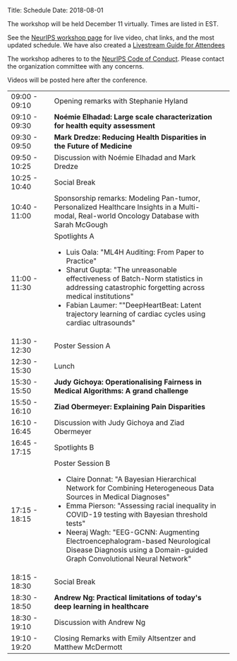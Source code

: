 Title: Schedule
Date: 2018-08-01
<!-- 25 minutes + 5 for invited -->

<p> The workshop will be held December 11 virtually. Times are listed in EST.</p>

<p> See the <a href="https://neurips.cc/virtual/2020/protected/workshop_16134.html">NeurIPS workshop page</a> for live video, chat links, and the most updated schedule. We have also created a <a href="https://docs.google.com/document/d/1p2IjQNUnYWE9iakdy92AlHCJTh9Izto213SoTAPGEUs/edit?usp=sharing">Livestream Guide for Attendees</a></p>

<p>The workshop adheres to to the <a href="https://nips.cc/public/CodeOfConduct">NeurIPS Code of Conduct</a>. Please contact the organization committee with any concerns.</p>

<p> Videos will be posted here after the conference.</p>

<div class="table-responsive">
  <table class="table table-bordered">
  	<col width="20%" />
    <col width="80%" />
    <tbody>
<tr> <td>09:00 - 09:10</td> <td>Opening remarks with Stephanie Hyland</td></tr>
<tr> <td>09:10 - 09:30</td> <td><b>Noémie Elhadad: Large scale characterization for health equity assessment
</b></td></tr>
<tr> <td>09:30 - 09:50</td> <td><b>Mark Dredze: Reducing Health Disparities in the Future of Medicine
</b></td></tr>
<tr> <td>09:50 - 10:25</td> <td>Discussion with Noémie Elhadad and Mark Dredze</td></tr>
<tr> <td>10:25 - 10:40</td> <td>Social Break</td></tr>
<tr> <td>10:40 - 11:00</td> <td>Sponsorship remarks: Modeling Pan-tumor, Personalized Healthcare Insights in a Multi-modal, Real-world Oncology Database with Sarah McGough
</td></tr>
<tr> <td>11:00 - 11:30</td> <td>Spotlights A
<ul>
	<li>Luis Oala: "ML4H Auditing: From Paper to Practice"</li>
	<li>Sharut Gupta: "The unreasonable effectiveness of Batch-Norm statistics in addressing catastrophic forgetting across medical institutions"</li>
	<li>Fabian Laumer: ""DeepHeartBeat: Latent trajectory learning of cardiac cycles using cardiac ultrasounds"</li>
</ul>
</td></tr>
<tr> <td>11:30 - 12:30</td> <td>Poster Session A</td></tr>
<tr> <td>12:30 - 15:30</td> <td>Lunch</td></tr>
<tr> <td>15:30 - 15:50</td> <td><b>Judy Gichoya: Operationalising Fairness in Medical Algorithms: A grand challenge</b></td></tr>
<tr> <td>15:50 - 16:10</td> <td><b>Ziad Obermeyer: Explaining Pain Disparities
</b></td></tr>
<tr> <td>16:10 - 16:45</td> <td>Discussion with Judy Gichoya and Ziad Obermeyer</td></tr>
<tr> <td>16:45 - 17:15</td> <td>Spotlights B</td></tr>
<tr> <td>17:15 - 18:15</td> <td>Poster Session B
<ul>
	<li>Claire Donnat: "A Bayesian Hierarchical Network for Combining Heterogeneous Data Sources in Medical Diagnoses"</li>
	<li>Emma Pierson: "Assessing racial inequality in COVID-19 testing with Bayesian threshold tests"</li>
	<li>Neeraj Wagh: "EEG-GCNN: Augmenting Electroencephalogram-based Neurological Disease Diagnosis using a Domain-guided Graph Convolutional Neural Network"</li>
</ul>
</td></tr>
<tr> <td>18:15 - 18:30</td> <td>Social Break</td><td></tr>
<tr> <td>18:30 - 18:50</td> <td><b>Andrew Ng: Practical limitations of today's deep learning in healthcare</b></td></tr>
<tr> <td>18:30 - 19:10</td> <td>Discussion with Andrew Ng</tr>
<tr> <td>19:10 - 19:20</td> <td>Closing Remarks with Emily Altsentzer and Matthew McDermott</td></tr>
  </tbody>
    </table>
</div>
